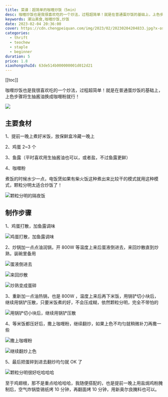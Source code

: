 ```yaml
---
title: 菜谱：超简单的咖喱炒饭（5min）
desc: 咖喱炒饭也是我很喜欢吃的一个炒法，过程超简单！就是在普通蛋炒饭的基础上，上色步骤将生抽酱油换成咖喱粉就行！
keywords: 潮汕美食,咖喱炒饭,炒饭
date: 2023-02-04 20:36:00
cover: https://cdn.chengpeiquan.com/img/2023/02/20230204204833.jpg?x-oss-process=image/interlace,1
categories:
  - thrift
  - teochew
  - staple
  - beginner
duration: 5
price: 1.8
xiaohongshuId: 63de514b000000001d012d21
---
```


[[toc]]

咖喱炒饭也是我很喜欢吃的一个炒法，过程超简单！就是在普通蛋炒饭的基础上，上色步骤将生抽酱油换成咖喱粉就行！

![](https://cdn.chengpeiquan.com/img/2023/02/20230204205006.jpg?x-oss-process=image/interlace,1)

## 主要食材

1、提前一晚上煮好米饭，放保鲜盒冷藏一晚上

2、鸡蛋 2~3 个

3、鱼露（平时喜欢用生抽酱油也可以，或者盐，不过鱼露更鲜）

4、咖喱粉

煮饭的时候水少一点，电饭煲如果有柴火饭这种煮出来比较干的模式就用这种模式，颗粒分明太适合炒饭了！

![颗粒分明的隔夜饭](https://cdn.chengpeiquan.com/img/2023/02/20230204205011.jpg?x-oss-process=image/interlace,1)

## 制作步骤

1、鸡蛋打散，加鱼露调味

![鸡蛋打散，加鱼露调味](https://cdn.chengpeiquan.com/img/2023/02/20230204205007.jpg?x-oss-process=image/interlace,1)

2、炒锅加一点点油润锅，开 800W 等温度上来后蛋液倒进去，来回炒散直到炒熟，装碗里备用

![蛋液倒进去](https://cdn.chengpeiquan.com/img/2023/02/20230204205008.jpg?x-oss-process=image/interlace,1)

![来回炒散](https://cdn.chengpeiquan.com/img/2023/02/20230204205009.jpg?x-oss-process=image/interlace,1)

![炒熟变成蛋碎](https://cdn.chengpeiquan.com/img/2023/02/20230204205010.jpg?x-oss-process=image/interlace,1)

3、重新加一点油热锅，也是 800W ，温度上来后再下米饭，用锅铲切小块后，继续用锅铲压散，只要米饭煮的好，不会压成糊，依然颗粒分明，完全不带怕的

![用锅铲切小块后，继续用锅铲压散](https://cdn.chengpeiquan.com/img/2023/02/20230204205012.jpg?x-oss-process=image/interlace,1)

4、等米饭都压好后，撒上咖喱粉，继续翻炒，如果上色不均匀就稍微补刀再撒一些

![撒上咖喱粉](https://cdn.chengpeiquan.com/img/2023/02/20230204205013.jpg?x-oss-process=image/interlace,1)

![继续翻炒上色](https://cdn.chengpeiquan.com/img/2023/02/20230204205014.jpg?x-oss-process=image/interlace,1)

5、最后把蛋碎到进去翻炒均匀就 OK 了

![颗粒分明很好吃哈哈哈](https://cdn.chengpeiquan.com/img/2023/02/20230204205005.jpg?x-oss-process=image/interlace,1)

至于鸡翅根，那不是重点哈哈哈哈，我随便搭配的，也是提前一晚上用盐焗鸡粉腌制后，空气炸锅垫锡纸烤 10 分钟，再翻面烤 10 分钟，用新奥尔良腌料也可以。
